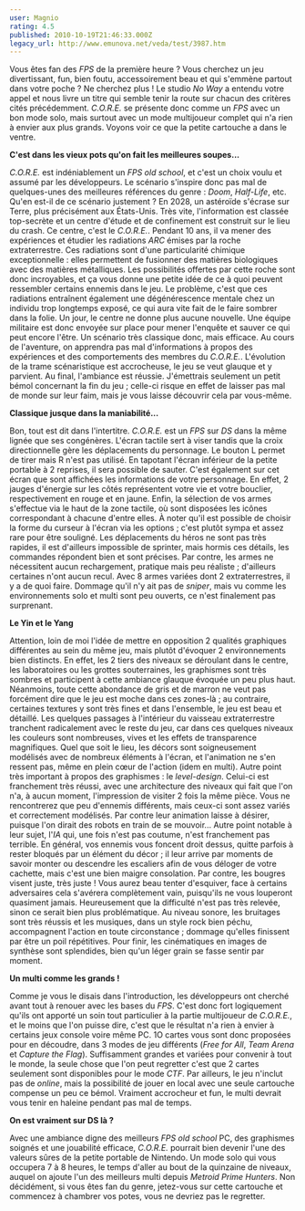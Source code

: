 ```yaml
---
user: Magnio
rating: 4.5
published: 2010-10-19T21:46:33.000Z
legacy_url: http://www.emunova.net/veda/test/3987.htm
---
```

Vous êtes fan des _FPS_ de la première heure ? Vous cherchez un jeu divertissant, fun, bien foutu, accessoirement beau et qui s'emmène partout dans votre poche ? Ne cherchez plus ! Le studio _No Way_ a entendu votre appel et nous livre un titre qui semble tenir la route sur chacun des critères cités précédemment. _C.O.R.E._ se présente donc comme un _FPS_ avec un bon mode solo, mais surtout avec un mode multijoueur complet qui n'a rien à envier aux plus grands. Voyons voir ce que la petite cartouche a dans le ventre.  

   

**C'est dans les vieux pots qu'on fait les meilleures soupes...**  

   

_C.O.R.E._ est indéniablement un _FPS old school_, et c'est un choix voulu et assumé par les développeurs. Le scénario s'inspire donc pas mal de quelques-unes des meilleures références du genre : _Doom_, _Half-Life_, etc. Qu'en est-il de ce scénario justement ? En 2028, un astéroïde s'écrase sur Terre, plus précisément aux États-Unis. Très vite, l'information est classée top-secrète et un centre d'étude et de confinement est construit sur le lieu du crash. Ce centre, c'est le _C.O.R.E._. Pendant 10 ans, il va mener des expériences et étudier les radiations _ARC_ émises par la roche extraterrestre. Ces radiations sont d'une particularité chimique exceptionnelle : elles permettent de fusionner des matières biologiques avec des matières métalliques. Les possibilités offertes par cette roche sont donc incroyables, et ça vous donne une petite idée de ce à quoi peuvent ressembler certains ennemis dans le jeu. Le problème, c'est que ces radiations entraînent également une dégénérescence mentale chez un individu trop longtemps exposé, ce qui aura vite fait de le faire sombrer dans la folie. Un jour, le centre ne donne plus aucune nouvelle. Une équipe militaire est donc envoyée sur place pour mener l'enquête et sauver ce qui peut encore l'être. Un scénario très classique donc, mais efficace. Au cours de l'aventure, on apprendra pas mal d'informations à propos des expériences et des comportements des membres du _C.O.R.E._. L'évolution de la trame scénaristique est accrocheuse, le jeu se veut glauque et y parvient. Au final, l'ambiance est réussie. J'émettrais seulement un petit bémol concernant la fin du jeu ; celle-ci risque en effet de laisser pas mal de monde sur leur faim, mais je vous laisse découvrir cela par vous-même.  

   

**Classique jusque dans la maniabilité...**  

   

Bon, tout est dit dans l'intertitre. _C.O.R.E._ est un _FPS_ sur _DS_ dans la même lignée que ses congénères. L'écran tactile sert à viser tandis que la croix directionnelle gère les déplacements du personnage. Le bouton L permet de tirer mais R n'est pas utilisé. En tapotant l'écran inférieur de la petite portable à 2 reprises, il sera possible de sauter. C'est également sur cet écran que sont affichées les informations de votre personnage. En effet, 2 jauges d'énergie sur les côtés représentent votre vie et votre bouclier, respectivement en rouge et en jaune. Enfin, la sélection de vos armes s'effectue via le haut de la zone tactile, où sont disposées les icônes correspondant à chacune d'entre elles. À noter qu'il est possible de choisir la forme du curseur à l'écran via les options ; c'est plutôt sympa et assez rare pour être souligné. Les déplacements du héros ne sont pas très rapides, il est d'ailleurs impossible de sprinter, mais hormis ces détails, les commandes répondent bien et sont précises. Par contre, les armes ne nécessitent aucun rechargement, pratique mais peu réaliste ; d'ailleurs certaines n'ont aucun recul. Avec 8 armes variées dont 2 extraterrestres, il y a de quoi faire. Dommage qu'il n'y ait pas de _sniper_, mais vu comme les environnements solo et multi sont peu ouverts, ce n'est finalement pas surprenant.  

   

**Le Yin et le Yang**  

   

Attention, loin de moi l'idée de mettre en opposition 2 qualités graphiques différentes au sein du même jeu, mais plutôt d'évoquer 2 environnements bien distincts. En effet, les 2 tiers des niveaux se déroulant dans le centre, les laboratoires ou les grottes souterraines, les graphismes sont très sombres et participent à cette ambiance glauque évoquée un peu plus haut. Néanmoins, toute cette abondance de gris et de marron ne veut pas forcément dire que le jeu est moche dans ces zones-là ; au contraire, certaines textures y sont très fines et dans l'ensemble, le jeu est beau et détaillé. Les quelques passages à l'intérieur du vaisseau extraterrestre tranchent radicalement avec le reste du jeu, car dans ces quelques niveaux les couleurs sont nombreuses, vives et les effets de transparence magnifiques. Quel que soit le lieu, les décors sont soigneusement modélisés avec de nombreux éléments à l'écran, et l'animation ne s'en ressent pas, même en plein cœur de l'action (idem en multi). Autre point très important à propos des graphismes : le _level-design_. Celui-ci est franchement très réussi, avec une architecture des niveaux qui fait que l'on n'a, à aucun moment, l'impression de visiter 2 fois la même pièce. Vous ne rencontrerez que peu d'ennemis différents, mais ceux-ci sont assez variés et correctement modélisés. Par contre leur animation laisse à désirer, puisque l'on dirait des robots en train de se mouvoir... Autre point notable à leur sujet, l'_IA_ qui, une fois n'est pas coutume, n'est franchement pas terrible. En général, vos ennemis vous foncent droit dessus, quitte parfois à rester bloqués par un élément du décor ; il leur arrive par moments de savoir monter ou descendre les escaliers afin de vous déloger de votre cachette, mais c'est une bien maigre consolation. Par contre, les bougres visent juste, très juste ! Vous aurez beau tenter d'esquiver, face à certains adversaires cela s'avérera complètement vain, puisqu'ils ne vous louperont quasiment jamais. Heureusement que la difficulté n'est pas très relevée, sinon ce serait bien plus problématique. Au niveau sonore, les bruitages sont très réussis et les musiques, dans un style rock bien péchu, accompagnent l'action en toute circonstance ; dommage qu'elles finissent par être un poil répétitives. Pour finir, les cinématiques en images de synthèse sont splendides, bien qu'un léger grain se fasse sentir par moment.  

   

**Un multi comme les grands !**  

   

Comme je vous le disais dans l'introduction, les développeurs ont cherché avant tout à renouer avec les bases du _FPS_. C'est donc fort logiquement qu'ils ont apporté un soin tout particulier à la partie multijoueur de _C.O.R.E._, et le moins que l'on puisse dire, c'est que le résultat n'a rien à envier à certains jeux console voire même PC. 1O cartes vous sont donc proposées pour en découdre, dans 3 modes de jeu différents (_Free for All_, _Team Arena_ et _Capture the Flag_). Suffisamment grandes et variées pour convenir à tout le monde, la seule chose que l'on peut regretter c'est que 2 cartes seulement sont disponibles pour le mode _CTF_. Par ailleurs, le jeu n'inclut pas de _online_, mais la possibilité de jouer en local avec une seule cartouche compense un peu ce bémol. Vraiment accrocheur et fun, le multi devrait vous tenir en haleine pendant pas mal de temps.  

   

**On est vraiment sur DS là ?**  

   

Avec une ambiance digne des meilleurs _FPS old school_ PC, des graphismes soignés et une jouabilité efficace, _C.O.R.E._ pourrait bien devenir l'une des valeurs sûres de la petite portable de Nintendo. Un mode solo qui vous occupera 7 à 8 heures, le temps d'aller au bout de la quinzaine de niveaux, auquel on ajoute l'un des meilleurs multi depuis _Metroid Prime Hunters_. Non décidément, si vous êtes fan du genre, jetez-vous sur cette cartouche et commencez à chambrer vos potes, vous ne devriez pas le regretter.